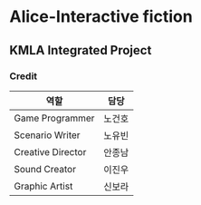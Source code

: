 # Alice-Interactive fiction

## KMLA Integrated Project

### Credit

| 역할 | 담당 |
|----|----|
| Game Programmer | 노건호 |
| Scenario Writer | 노유빈 |
| Creative Director | 안종남 |
| Sound Creator | 이진우 |
| Graphic Artist | 신보라 |



